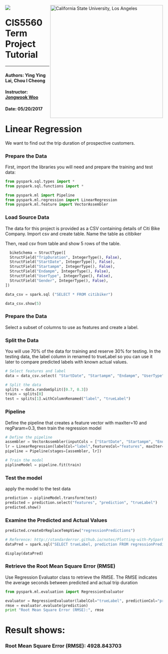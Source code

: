 
<a href="http://www.calstatela.edu/centers/hipic"><img align="left" src="https://avatars2.githubusercontent.com/u/4156894?v=3&s=100"><image/>
</a>
<img align="right" alt="California State University, Los Angeles" src="http://www.calstatela.edu/sites/default/files/groups/California%20State%20University%2C%20Los%20Angeles/master_logo_full_color_horizontal_centered.svg" style="width: 360px;"/>

# CIS5560 Term Project Tutorial

------
#### Authors: Ying Ying Lai, Chou I Cheong

#### Instructor: [Jongwook Woo](https://www.linkedin.com/in/jongwook-woo-7081a85)

#### Date: 05/20/2017

# Linear Regression

We want to find out the trip duration of prospective customers.

### Prepare the Data

First, import the libraries you will need and prepare the training and test data:


```python
from pyspark.sql.types import *
from pyspark.sql.functions import *

from pyspark.ml import Pipeline
from pyspark.ml.regression import LinearRegression
from pyspark.ml.feature import VectorAssembler
```

### Load Source Data
The data for this project is provided as a CSV containing details of Citi Bike Company.
Import csv and create table. Name the table as citibiker


Then, read csv from table and show 5 rows of the table.


```python
  bikeSchema = StructType([
  StructField("TripDuration", IntegerType(), False),
  StructField("StartDate", IntegerType(), False),
  StructField("Startampm", IntegerType(), False),
  StructField("Endampm", IntegerType(), False),
  StructField("UserType", IntegerType(), False),
  StructField("Gender", IntegerType(), False),
])
```


```python
data_csv = spark.sql ("SELECT * FROM citibiker")

data_csv.show(5)
```

### Prepare the Data
Select a subset of columns to use as features and create a label.

### Split the Data
You will use 70% of the data for training and reserve 30% for testing. In the testing data, the label column in renamed to trueLabel so you can use it later to compare predicted labels with known actual values.


```python
# Select features and label
data = data_csv.select( "StartDate", "Startampm", "Endampm", "UserType", "Gender", col("TripDuration").alias("label"))

# Split the data
splits = data.randomSplit([0.7, 0.3])
train = splits[0]
test = splits[1].withColumnRenamed("label", "trueLabel")
```

### Pipeline
Define the pipeline that creates a feature vector with maxIter=10 and regParam=0.3, then train the regression model


```python
# Define the pipeline
assembler = VectorAssembler(inputCols = ["StartDate", "Startampm", "Endampm", "UserType", "Gender"], outputCol="features")
lr = LinearRegression(labelCol="label",featuresCol="features", maxIter=10, regParam=0.3)
pipeline = Pipeline(stages=[assembler, lr])

# Train the model
piplineModel = pipeline.fit(train)
```

### Test the model
apply the model to the test data


```python
prediction = piplineModel.transform(test)
predicted = prediction.select("features", "prediction", "trueLabel")
predicted.show()
```

### Examine the Predicted and Actual Values


```python
predicted.createOrReplaceTempView("regressionPredictions")
```


```python
# Reference: http://standarderror.github.io/notes/Plotting-with-PySpark/
dataPred = spark.sql("SELECT trueLabel, prediction FROM regressionPredictions")

display(dataPred)
```

### Retrieve the Root Mean Square Error (RMSE)
Use Regression Evaluator class to retrieve the RMSE. The RMSE indicates the average seconds between predicted and actual trip duration


```python
from pyspark.ml.evaluation import RegressionEvaluator

evaluator = RegressionEvaluator(labelCol="trueLabel", predictionCol="prediction", metricName="rmse")
rmse = evaluator.evaluate(prediction)
print "Root Mean Square Error (RMSE):", rmse
```

# Result shows:
### Root Mean Square Error (RMSE): 4928.843703
